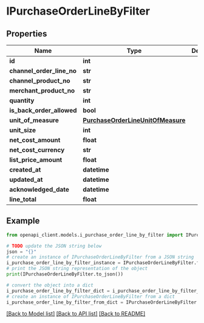 # IPurchaseOrderLineByFilter


## Properties

Name | Type | Description | Notes
------------ | ------------- | ------------- | -------------
**id** | **int** |  | [optional] 
**channel_order_line_no** | **str** |  | [optional] 
**channel_product_no** | **str** |  | [optional] 
**merchant_product_no** | **str** |  | [optional] 
**quantity** | **int** |  | [optional] 
**is_back_order_allowed** | **bool** |  | [optional] 
**unit_of_measure** | [**PurchaseOrderLineUnitOfMeasure**](PurchaseOrderLineUnitOfMeasure.md) |  | [optional] 
**unit_size** | **int** |  | [optional] 
**net_cost_amount** | **float** |  | [optional] 
**net_cost_currency** | **str** |  | [optional] 
**list_price_amount** | **float** |  | [optional] 
**created_at** | **datetime** |  | [optional] 
**updated_at** | **datetime** |  | [optional] 
**acknowledged_date** | **datetime** |  | [optional] 
**line_total** | **float** |  | [optional] 

## Example

```python
from openapi_client.models.i_purchase_order_line_by_filter import IPurchaseOrderLineByFilter

# TODO update the JSON string below
json = "{}"
# create an instance of IPurchaseOrderLineByFilter from a JSON string
i_purchase_order_line_by_filter_instance = IPurchaseOrderLineByFilter.from_json(json)
# print the JSON string representation of the object
print(IPurchaseOrderLineByFilter.to_json())

# convert the object into a dict
i_purchase_order_line_by_filter_dict = i_purchase_order_line_by_filter_instance.to_dict()
# create an instance of IPurchaseOrderLineByFilter from a dict
i_purchase_order_line_by_filter_from_dict = IPurchaseOrderLineByFilter.from_dict(i_purchase_order_line_by_filter_dict)
```
[[Back to Model list]](../README.md#documentation-for-models) [[Back to API list]](../README.md#documentation-for-api-endpoints) [[Back to README]](../README.md)


